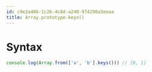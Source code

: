 ```yaml
---
id: c9e2a406-1c26-4c8d-a240-974290a3eeaa
title: Array.prototype.keys()
---
```


# Syntax

``` javascript
console.log(Array.from(['a', 'b'].keys())) // [0, 1]
```

